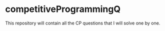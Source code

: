 # competitiveProgrammingQ
This repository will contain all the CP questions that I will solve one by one.
